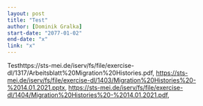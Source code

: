 ```yaml
---
layout: post
title: "Test"
author: [Dominik Gralka]
start-date: "2077-01-02"
end-date: "x"
link: "x"
---
```

Testhttps://sts-mei.de/iserv/fs/file/exercise-dl/1317/Arbeitsblatt%20Migration%20Histories.pdf, https://sts-mei.de/iserv/fs/file/exercise-dl/1403/Migration%20Histories%20-%2014.01.2021.pptx, https://sts-mei.de/iserv/fs/file/exercise-dl/1404/Migration%20Histories%20-%2014.01.2021.pdf, 
